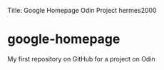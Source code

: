 Title: Google Homepage Odin Project
hermes2000
# google-homepage
My first repository on GitHub for a project on Odin
